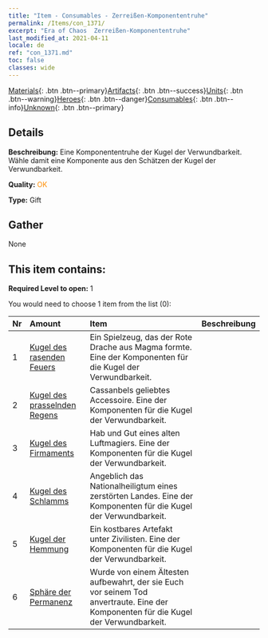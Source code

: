 ```yaml
---
title: "Item - Consumables - Zerreißen-Komponententruhe"
permalink: /Items/con_1371/
excerpt: "Era of Chaos  Zerreißen-Komponententruhe"
last_modified_at: 2021-04-11
locale: de
ref: "con_1371.md"
toc: false
classes: wide
---
```

 [Materials](/de/Items/){: .btn .btn--primary}[Artifacts](/de/Items/Artifacts/){: .btn .btn--success}[Units](/de/Items/Units/){: .btn .btn--warning}[Heroes](/de/Items/Heroes/){: .btn .btn--danger}[Consumables](/de/Items/Consumables/){: .btn .btn--info}[Unknown](/de/Items/Unknown/){: .btn .btn--primary}

## Details
 **Beschreibung:** Eine Komponententruhe der Kugel der Verwundbarkeit. Wähle damit eine Komponente aus den Schätzen der Kugel der Verwundbarkeit.

 **Quality:** <span style="color: #FF8C00">OK</span>

 **Type:** Gift

## Gather

  None

## This item contains:

 **Required Level to open:** 1

 You would need to choose 1 item from the list (0):

  | Nr | Amount |     Item    | Beschreibung |
  |:---|:-------|:------------|:-----------:|
  | 1 | [Kugel des rasenden Feuers](/de/Items/art_172/) | Ein Spielzeug, das der Rote Drache aus Magma formte. Eine der Komponenten für die Kugel der Verwundbarkeit. | 
  | 2 | [Kugel des prasselnden Regens](/de/Items/art_173/) | Cassanbels geliebtes Accessoire. Eine der Komponenten für die Kugel der Verwundbarkeit. | 
  | 3 | [Kugel des Firmaments](/de/Items/art_174/) | Hab und Gut eines alten Luftmagiers. Eine der Komponenten für die Kugel der Verwundbarkeit. | 
  | 4 | [Kugel des Schlamms](/de/Items/art_175/) | Angeblich das Nationalheiligtum eines zerstörten Landes. Eine der Komponenten für die Kugel der Verwundbarkeit. | 
  | 5 | [Kugel der Hemmung](/de/Items/art_176/) | Ein kostbares Artefakt unter Zivilisten. Eine der Komponenten für die Kugel der Verwundbarkeit. | 
  | 6 | [Sphäre der Permanenz](/de/Items/art_177/) | Wurde von einem Ältesten aufbewahrt, der sie Euch vor seinem Tod anvertraute. Eine der Komponenten für die Kugel der Verwundbarkeit. | 
